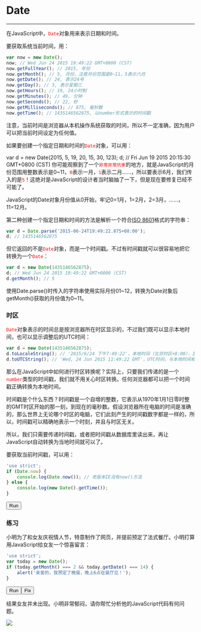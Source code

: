 <link rel="stylesheet" href="../../../static/css/button.css"/>
<link rel="stylesheet" href="../../../static/css/console.css"/>

# Date
---

在JavaScript中，<font color="red"><code>Date</code></font>对象用来表示日期和时间。

要获取系统当前时间，用：

```javascript
var now = new Date();
now; // Wed Jun 24 2015 19:49:22 GMT+0800 (CST)
now.getFullYear(); // 2015, 年份
now.getMonth(); // 5, 月份，注意月份范围是0~11，5表示六月
now.getDate(); // 24, 表示24号
now.getDay(); // 3, 表示星期三
now.getHours(); // 19, 24小时制
now.getMinutes(); // 49, 分钟
now.getSeconds(); // 22, 秒
now.getMilliseconds(); // 875, 毫秒数
now.getTime(); // 1435146562875, 以number形式表示的时间戳
```

注意，当前时间是浏览器从本机操作系统获取的时间，所以不一定准确，因为用户可以把当前时间设定为任何值。

如果要创建一个指定日期和时间的<font color="red"><code>Date</code></font>对象，可以用：

var d = new Date(2015, 5, 19, 20, 15, 30, 123);
d; // Fri Jun 19 2015 20:15:30 GMT+0800 (CST)
你可能观察到了一个<font color="red"><code>非常非常坑爹</code></font>的地方，就是JavaScript的月份范围用整数表示是0~11，<font color="red"><code>0</code></font>表示一月，<font color="red"><code>1</code></font>表示二月……，所以要表示6月，我们传入的是<font color="red"><code>5</code></font>！这绝对是JavaScript的设计者当时脑抽了一下，但是现在要修复已经不可能了。

<p class="consoleError"><label class='consoleError'>JavaScript的Date对象月份值从0开始，牢记0=1月，1=2月，2=3月，……，11=12月。</label></p>

第二种创建一个指定日期和时间的方法是解析一个符合[ISO 8601](http://www.w3.org/TR/NOTE-datetime)格式的字符串：

```javascript
var d = Date.parse('2015-06-24T19:49:22.875+08:00');
d; // 1435146562875
```

但它返回的不是<font color="red"><code>Date</code></font>对象，而是一个时间戳。不过有时间戳就可以很容易地把它转换为一个<font color="red"><code>Date</code></font>：

```javascript
var d = new Date(1435146562875);
d; // Wed Jun 24 2015 19:49:22 GMT+0800 (CST)
d.getMonth(); // 5
```

<p class="consoleError"><label class='consoleError'>使用Date.parse()时传入的字符串使用实际月份01~12，转换为Date对象后getMonth()获取的月份值为0~11。</label></p>

### 时区
<font color="red"><code>Date</code></font>对象表示的时间总是按浏览器所在时区显示的，不过我们既可以显示本地时间，也可以显示调整后的UTC时间：

```javascript
var d = new Date(1435146562875);
d.toLocaleString(); // '2015/6/24 下午7:49:22'，本地时间（北京时区+8:00），显示的字符串与操作系统设定的格式有关
d.toUTCString(); // 'Wed, 24 Jun 2015 11:49:22 GMT'，UTC时间，与本地时间相差8小时
```

那么在JavaScript中如何进行时区转换呢？实际上，只要我们传递的是一个<font color="red"><code>number</code></font>类型的时间戳，我们就不用关心时区转换。任何浏览器都可以把一个时间戳正确转换为本地时间。

时间戳是个什么东西？时间戳是一个自增的整数，它表示从1970年1月1日零时整的GMT时区开始的那一刻，到现在的毫秒数。假设浏览器所在电脑的时间是准确的，那么世界上无论哪个时区的电脑，它们此刻产生的时间戳数字都是一样的，所以，时间戳可以精确地表示一个时刻，并且与时区无关。

所以，我们只需要传递时间戳，或者把时间戳从数据库里读出来，再让JavaScript自动转换为当地时间就可以了。

要获取当前时间戳，可以用：

```javascript
'use strict';
if (Date.now) {
    console.log(Date.now()); // 老版本IE没有now()方法
} else {
    console.log(new Date().getTime());
}
```

<button class="run" onclick="(() => {
    const element = document.querySelector('p#date');
    try {
        'use strict';
        if (Date.now) {
            console.log(Date.now()); // 老版本IE没有now()方法
        } else {
            console.log(new Date().getTime());
        }
        element.classList.remove(['consoleError']);
        element.classList.add('consoleLog');
        element.removeAttribute('hidden');
        if (Date.now) {
            element.innerHTML = `<label class='consoleLog'>${Date.now()}</label>`;
        } else {
            element.innerHTML = `<label class='consoleLog'>${new Date().getTime()}</label>`;
        }
    } catch (e) {
        element.classList.remove(['consoleLog']);
        element.classList.add('consoleError');
        element.removeAttribute('hidden');
        element.innerHTML = `<label class='consoleError'>${e}</label>`;
    }
})();">Run</button>
<p id="date" hidden></p>

### 练习
小明为了和女友庆祝情人节，特意制作了网页，并提前预定了法式餐厅。小明打算用JavaScript给女友一个惊喜留言：

```javascript
'use strict';
var today = new Date();
if (today.getMonth() === 2 && today.getDate() === 14) {
    alert('亲爱的，我预定了晚餐，晚上6点在餐厅见！');
}
```

<button class="run" onclick="(() => {
    const element = document.querySelector('p#max');
    try {
        'use strict';
        var today = new Date();
        if (today.getMonth() === 2 && today.getDate() === 14) {
            alert('亲爱的，我预定了晚餐，晚上6点在餐厅见！');
        }
        element.classList.remove(['consoleError']);
        element.classList.add('consoleLog');
        element.removeAttribute('hidden');
        element.innerHTML = `<label class='consoleLog'>(no output)</label>`;
    } catch (e) {
        element.classList.remove(['consoleLog']);
        element.classList.add('consoleError');
        element.removeAttribute('hidden');
        element.innerHTML = `<label class='consoleError'>${e}</label>`;
    }
})();">Run</button><button class="run" onclick="(() => {
    const answer = `
'use strict';
var today = new Date();
if (today.getMonth() === 1 && today.getDate() === 14) {
    alert('亲爱的，我预定了晚餐，晚上6点在餐厅见！');
}
`;
    alert(answer);
})();">Fix</button>
<p id="max" hidden></p>

结果女友并未出现。小明非常郁闷，请你帮忙分析他的JavaScript代码有何问题。

![](https://www.liaoxuefeng.com/files/attachments/1024383789299456/l)
